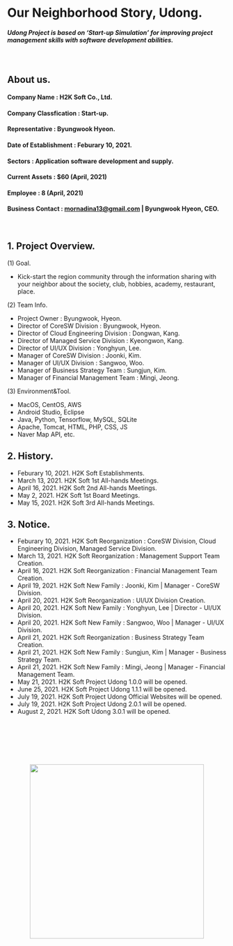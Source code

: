# Our Neighborhood Story, Udong.
##### Udong Project is based on ‘Start-up Simulation’ for improving project management skills with software development abilities.
<br>

## About us.
#### Company Name : H2K Soft Co., Ltd.
#### Company Classfication : Start-up.
#### Representative : Byungwook Hyeon.
#### Date of Establishment : Feburary 10, 2021.
#### Sectors : Application software development and supply.
#### Current Assets : $60 (April, 2021)
#### Employee : 8 (April, 2021)
#### Business Contact : mornadina13@gmail.com | Byungwook Hyeon, CEO.
<br>

## 1. Project Overview.
(1) Goal.
- Kick-start the region community through the information sharing with your neighbor about the society, club, hobbies, academy, restaurant, place.

(2) Team Info.
- Project Owner : Byungwook, Hyeon.
- Director of CoreSW Division : Byungwook, Hyeon.
- Director of Cloud Engineering Division : Dongwan, Kang.
- Director of Managed Service Division : Kyeongwon, Kang.
- Director of UI/UX Division : Yonghyun, Lee.
- Manager of CoreSW Division : Joonki, Kim.
- Manager of UI/UX Division : Sangwoo, Woo.
- Manager of Business Strategy Team : Sungjun, Kim.
- Manager of Financial Management Team : Mingi, Jeong.

(3) Environment&Tool.
- MacOS, CentOS, AWS
- Android Studio, Eclipse
- Java, Python, Tensorflow, MySQL, SQLite
- Apache, Tomcat, HTML, PHP, CSS, JS
- Naver Map API, etc.

## 2. History.
- Feburary 10, 2021. H2K Soft Establishments.
- March 13, 2021. H2K Soft 1st All-hands Meetings.
- April 16, 2021. H2K Soft 2nd All-hands Meetings.
- May 2, 2021. H2K Soft 1st Board Meetings.
- May 15, 2021. H2K Soft 3rd All-hands Meetings.

## 3. Notice.
- Feburary 10, 2021. H2K Soft Reorganization : CoreSW Division, Cloud Engineering Division, Managed Service Division.
- March 13, 2021. H2K Soft Reorganization : Management Support Team Creation.
- April 16, 2021. H2K Soft Reorganization : Financial Management Team Creation.
- April 19, 2021. H2K Soft New Family : Joonki, Kim | Manager - CoreSW Division.
- April 20, 2021. H2K Soft Reorganization : UI/UX Division Creation.
- April 20, 2021. H2K Soft New Family : Yonghyun, Lee | Director - UI/UX Division.
- April 20, 2021. H2K Soft New Family : Sangwoo, Woo | Manager - UI/UX Division.
- April 21, 2021. H2K Soft Reorganization : Business Strategy Team Creation.
- April 21, 2021. H2K Soft New Family : Sungjun, Kim | Manager - Business Strategy Team.
- April 21, 2021. H2K Soft New Family : Mingi, Jeong | Manager - Financial Management Team.
- May 21, 2021. H2K Soft Project Udong 1.0.0 will be opened.
- June 25, 2021. H2K Soft Project Udong 1.1.1 will be opened.
- July 19, 2021. H2K Soft Project Udong Official Websites will be opened.
- July 19, 2021. H2K Soft Project Udong 2.0.1 will be opened.
- August 2, 2021. H2K Soft Udong 3.0.1 will be opened.

<br><br><br><br><br>
<p align="center"><img src="https://github.com/mornadina13/Udong/blob/main/CI/CI.png" witdh="700" height="400" /></p>
